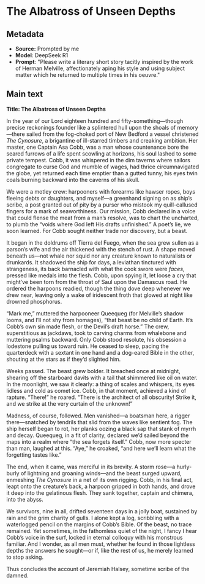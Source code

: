 # The Albatross of Unseen Depths

## Metadata

- **Source:** Prompted by me
- **Model**: DeepSeek R1
- **Prompt**: "Please write a literary short story tacitly inspired by the work of Herman Melville, affectionately aping his style and using subject matter which he returned to multiple times in his oeuvre."

## Main text

**Title: The Albatross of Unseen Depths**  

In the year of our Lord eighteen hundred and fifty-something—though precise reckonings founder like a splintered hull upon the shoals of memory—there sailed from the fog-choked port of New Bedford a vessel christened *The Cynosure*, a brigantine of ill-starred timbers and creaking ambition. Her master, one Captain Asa Cobb, was a man whose countenance bore the seared furrows of a life spent scowling at horizons, his soul lashed to some private tempest. Cobb, it was whispered in the dim taverns where sailors congregate to curse God and mumble of wages, had thrice circumnavigated the globe, yet returned each time emptier than a gutted tunny, his eyes twin coals burning backward into the caverns of his skull.  

We were a motley crew: harpooners with forearms like hawser ropes, boys fleeing debts or daughters, and myself—a greenhand signing on as ship’s scribe, a post granted out of pity by a purser who mistook my quill-callused fingers for a mark of seaworthiness. Our mission, Cobb declared in a voice that could flense the meat from a man’s resolve, was to chart the uncharted, to plumb the “voids where God left His drafts unfinished.” A poet’s lie, we soon learned. For Cobb sought neither trade nor discovery, but a beast.  

It began in the doldrums off Tierra del Fuego, when the sea grew sullen as a parson’s wife and the air thickened with the stench of rust. A shape moved beneath us—not whale nor squid nor any creature known to naturalists or drunkards. It shadowed the ship for days, a leviathan tinctured with strangeness, its back barnacled with what the cook swore were *faces*, pressed like medals into the flesh. Cobb, upon spying it, let loose a cry that might’ve been torn from the throat of Saul upon the Damascus road. He ordered the harpoons readied, though the thing dove deep whenever we drew near, leaving only a wake of iridescent froth that glowed at night like drowned phosphorus.  

“Mark me,” muttered the harpooneer Queequeg (for Melville’s shadow looms, and I’ll not shy from homages), “that beast be no child of Earth. It’s Cobb’s own sin made flesh, or the Devil’s draft horse.” The crew, superstitious as jackdaws, took to carving charms from whalebone and muttering psalms backward. Only Cobb stood resolute, his obsession a lodestone pulling us toward ruin. He ceased to sleep, pacing the quarterdeck with a sextant in one hand and a dog-eared Bible in the other, shouting at the stars as if they’d slighted him.  

Weeks passed. The beast grew bolder. It breached once at midnight, shearing off the starboard davits with a tail that shimmered like oil on water. In the moonlight, we saw it clearly: a thing of scales and whispers, its eyes lidless and cold as comet ice. Cobb, in that moment, achieved a kind of rapture. “There!” he roared. “There is the architect of all obscurity! Strike it, and we strike at the very curtain of the unknown!”  

Madness, of course, followed. Men vanished—a boatsman here, a rigger there—snatched by tendrils that slid from the waves like sentient fog. The ship herself began to rot, her planks oozing a black sap that stank of myrrh and decay. Queequeg, in a fit of clarity, declared we’d sailed beyond the maps into a realm where “the sea forgets itself.” Cobb, now more specter than man, laughed at this. “Aye,” he croaked, “and here we’ll learn what the forgetting tastes like.”  

The end, when it came, was merciful in its brevity. A storm rose—a hurly-burly of lightning and groaning winds—and the beast surged upward, enmeshing *The Cynosure* in a net of its own rigging. Cobb, in his final act, leapt onto the creature’s back, a harpoon gripped in both hands, and drove it deep into the gelatinous flesh. They sank together, captain and chimera, into the abyss.  

We survivors, nine in all, drifted seventeen days in a jolly boat, sustained by rain and the grim charity of gulls. I alone kept a log, scribbling with a waterlogged pencil on the margins of Cobb’s Bible. Of the beast, no trace remained. Yet sometimes, in the fathomless quiet of the night, I fancy I hear Cobb’s voice in the surf, locked in eternal colloquy with his monstrous familiar. And I wonder, as all men must, whether he found in those lightless depths the answers he sought—or if, like the rest of us, he merely learned to stop asking.  

Thus concludes the account of Jeremiah Halsey, sometime scribe of the damned.